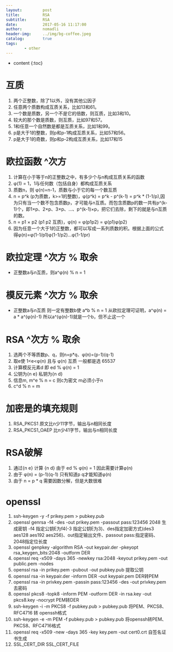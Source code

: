 ```yaml
---
layout:         post
title:          RSA
subtitle:       RSA
date:           2017-05-16 11:17:00
author:         nomadli
header-img:     ../img/bg-coffee.jpeg
catalog:        true
tags:
        - other
---
```


* content
{:toc} 

# 互质
1.  两个正整数，除了1以外，没有其他公因子
2.  任意两个质数构成互质关系，比如13和61。
3.  一个数是质数，另一个不是它的倍数，则互质，比如3和10。
4.  较大的那个数是质数，则互质，比如97和57。
5.  1和任意一个自然数是都是互质关系，比如1和99。
6.  p是大于1的整数，则p和p-1构成互质关系，比如57和56。
7.  p是大于1的奇数，则p和p-2构成互质关系，比如17和15

# 欧拉函数 ^次方
01. 计算在小于等于n的正整数之中，有多少个与n构成互质关系的函数
02. φ(1) = 1，1与任何数（包括自身）都构成互质关系
03. 质数n，则 φ(n)=n-1，质数与小于它的每一个数互质
04. n = p^k (p为质数，k>=1的整数)，φ(p^k) = p^k - p^(k-1) = p^k * (1-1/p),因为只有当一个数不包含质数p，才可能与n互质。而包含质数p的数一共有p^(k-1)个，即1×p、2×p、3×p、...、p^(k-1)×p，把它们去除，剩下的就是与n互质的数。
05. n = p1 × p2 (p1 p2 互质)，φ(n) = φ(p1p2) = φ(p1)φ(p2)
06. 因为任意一个大于1的正整数，都可以写成一系列质数的积。根据上面的公式得φ(n)=φ(1-1/p1)φ(1-1/p2)...φ(1-1/pr)

# 欧拉定理 ^次方 % 取余
- 正整数a与n互质，则a^φ(n) % n = 1

# 模反元素 ^次方 % 取余
- 正整数a与n互质 则一定有整数b使 a*b % n = 1 从欧拉定理可证明，a^φ(n) = a * a^(φ(n)-1) 所以a^(φ(n)-1)就是一个b，但不止这一个

# RSA ^次方 % 取余
01. 选两个不等质数p、q，则n=p*q、φ(n)=(p-1)(q-1)
02. 取e使 1<e<φ(n) 且与 φ(n) 互质 一般都是选 65537
03. 计算模反元素d 即 ed % φ(n) = 1
04. 公钥为{n e} 私钥为{n d}
05. 信息m, m^e % n = c 则c为密文 m必须小于n
06. c^d % n = m

# 加密是的填充规则
01. RSA_PKCS1 原文比n少11字节，输出与n相同长度
02. RSA_PKCS1_OAEP 比n少41字节，输出与n相同长度

# RSA破解
01. 通过{n e} 计算 {n d} 由于 ed % φ(n) = 1 因此需要计算φ(n)
02. 由于 φ(n) = (p-1)(q-1) 只有知道p q才能知道φ(n)
03. 由于 n = p * q 需要因数分解，但是大数很难  

# openssl
01. ssh-keygen -y -f prikey.pem > pubkey.pub
02. openssl genrsa -f4 -des -out prikey.pem -passout pass:123456 2048 生成密钥 -f4 指定公钥E为f4(-3 指定公钥E为3)、des指定加密方式(des3 aes128 aes192 aes256)、out指定输出文件、passout pass:指定密码、 2048指定位长度
03. openssl genpkey -algorithm RSA -out keypair.der -pkeyopt rsa_keygen_bits:2048 -outform DER
04. openssl req -x509 -days 365 -newkey rsa:2048 -keyout prikey.pem -out public.pem -nodes
05. openssl rsa -in prikey.pem -pubout -out pubkey.pub 提取公钥
06. openssl rsa -in keypair.der -inform DER -out keypair.pem DER转PEM
07. openssl rsa -in privkey.pem -passin pass:123456 -des -out privkey.pem 去密码
08. openssl pkcs8 -topk8 -inform PEM -outform DER -in rsa.key -out pkcs8.key -nocrypt PEM转DER
09. ssh-keygen -i -m PKCS8 -f pubkey.pub > pubkey.pub 将PEM、PKCS8、RFC4716 转 openssh格式
10. ssh-keygen -e -m PEM -f pubkey.pub > pubkey.pub 将openssh转PEM、PKCS8、RFC4716格式
11. openssl req -x509 -new -days 365 -key key.pem -out cert0.crt 自签名证书生成    
12. SSL_CERT_DIR SSL_CERT_FILE
